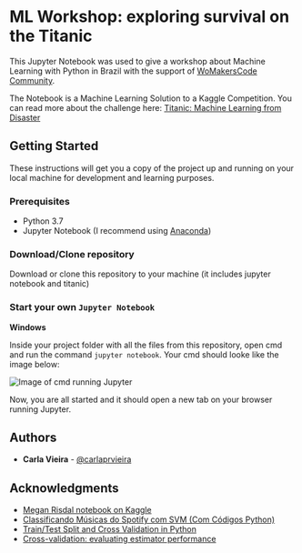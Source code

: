 # ML Workshop: exploring survival on the Titanic

This Jupyter Notebook was used to give a workshop about Machine Learning with Python in Brazil with the support of [WoMakersCode Community](https://github.com/WoMakersCode).

The Notebook is a Machine Learning Solution to a Kaggle Competition. You can read more about the challenge here: [Titanic: Machine Learning from Disaster](https://www.kaggle.com/c/titanic/data)

## Getting Started

These instructions will get you a copy of the project up and running on your local machine for development and learning purposes. 

### Prerequisites

* Python 3.7
* Jupyter Notebook (I recommend using [Anaconda](https://www.anaconda.com/download/))

### Download/Clone repository

Download or clone this repository to your machine (it includes jupyter notebook and titanic)

### Start your own ```Jupyter Notebook```

**Windows**

Inside your project folder with all the files from this repository, open cmd and run the command ```jupyter notebook```. Your cmd should looke like the image below:

![Image of cmd running Jupyter](https://i.imgur.com/imfl23W.png)

Now, you are all started and it should open a new tab on your browser running Jupyter.

## Authors

* **Carla Vieira** - [@carlaprvieira](https://twitter.com/carlaprvieira)

## Acknowledgments

* [Megan Risdal notebook on Kaggle](https://www.kaggle.com/mrisdal/exploring-survival-on-the-titanic)
* [Classificando Músicas do Spotify com SVM (Com Códigos Python)](http://minerandodados.com.br/index.php/2018/04/04/spotify-svm-python/)
* [Train/Test Split and Cross Validation in Python](https://towardsdatascience.com/train-test-split-and-cross-validation-in-python-80b61beca4b6)
* [Cross-validation: evaluating estimator performance](https://scikit-learn.org/stable/modules/cross_validation.html)

